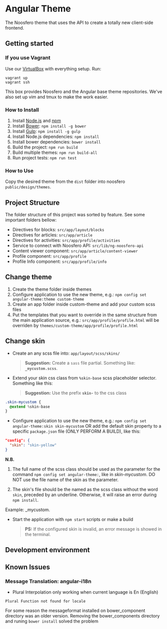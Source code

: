 # Angular Theme

The Noosfero theme that uses the API to create a totally new client-side frontend.

## Getting started

### If you use Vagrant
Use our [VirtualBox](https://atlas.hashicorp.com/paulohtfs/boxes/noosfero-dev) with everything setup.
Run:
```
vagrant up
vagrant ssh
```
This box provides Noosfero and the Angular base theme repositories.
We've also set up vim and tmux to make the work easier.

### How to Install
1. Install [Node.js](https://nodejs.org/) and [npm](https://www.npmjs.com/)
1. Install [Bower](http://bower.io/): `npm install -g bower`
1. Install [Gulp](http://gulpjs.com/): `npm install -g gulp`
1. Install Node.js dependencies: `npm install`
1. Install bower dependencies: `bower install`
1. Build the project: `npm run build`
1. Build multiple themes: `npm run build-all`
1. Run project tests: `npm run test`

### How to Use

Copy the desired theme from the `dist` folder into
noosfero `public/design/themes`.

## Project Structure
The folder structure of this project was sorted by feature.
See some important folders bellow:

- Directives for blocks: `src/app/layout/blocks`
- Directives for articles: `src/app/article`
- Directives for activities: `src/app/profile/activities`
- Service to connect with Noosfero API: `src/lib/ng-noosfero-api`
- Content viewer component: `src/app/article/content-viewer`
- Profile component: `src/app/profile`
- Profile Info component: `src/app/profile/info`


## Change theme

1. Create the theme folder inside themes
1. Configure application to use the new theme, e.g.:
`npm config set angular-theme:theme custom-theme`
1. Create an app folder inside custom-theme and add your custom scss files
1. Put the templates that you want to override in the same structure from the main application source, e.g.:
`src/app/profile/profile.html` will be overriden by `themes/custom-theme/app/profile/profile.html`

## Change skin

- Create an any scss file into: `app/layout/scss/skins/`
  > **Suggestion:** Create a `sass` file partial. Something like: **`_mycustom.scss`**.

- Extend your skin css class from `%skin-base` scss placeholder selector. Something like this:
  > **Suggestion:** Use the prefix **`skin-`** to the css class

```sass
.skin-mycustom {
  @extend %skin-base
}
```
- Configure application to use the new theme, e.g.:
`npm config set angular-theme:skin skin-mycustom`
OR add the default skin property to a specific `package.json` file (ONLY PERFORM A BUILD), like this:

```json
"config": {
  "skin": "skin-yellow"
}
```


**N.B.**

1. The full name of the scss class should be used as the parameter for the command `npm config set angular-theme:`, like in _skin-mycustom_. DO NOT use the file name of the skin as the parameter.

2. The skin's file should be the named as the scss class without the word `skin`, preceded by an underline. Otherwise, it will raise an error during `npm install`.

Example: _mycustom.


- Start the application with `npm start` scripts or make a build
  > **PS:** If the configured skin is invalid, an error message is showed in the terminal.

## Development environment

## Known Issues

### Message Translation: angular-i18n

 - Plural  Interpolation only working when current language is En (English)

 `Plural Function not found for locale`

 For some reason the messageformat installed on bower_component directory was an older version. Removing the bower_components directory
and runing `bower install` solved the problem
